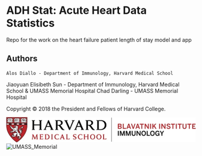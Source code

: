 # ADH Stat: Acute Heart Data Statistics
Repo for the work on the heart failure patient length of stay model and app




Authors
--------------------
	Alos Diallo - Department of Immunology, Harvard Medical School
  Jiaoyuan Elisibeth Sun - Department of Immunology, Harvard Medical School & UMASS Memorial Hospital
  Chad Darling - UMASS Memorial Hospital
  
  
Copyright © 2018 the President and Fellows of Harvard College.

![Blavatnikimmunology](https://github.com/alosdiallo/HMS_Immunology_RNASeq/blob/master/Blavatnikimmunology.jpg)
![UMASS_Memorial](https://github.com/alosdiallo/HF_length_of_stay/blob/main/images/logo-umass.png)
